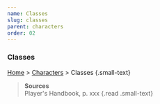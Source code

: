```yaml
---
name: Classes
slug: classes
parent: characters
order: 02
---
```

### Classes
[Home](dm-operations-center) > [Characters](characters) > Classes {.small-text}

> **Sources** <br/>
> Player's Handbook, p. xxx
{.read .small-text}

